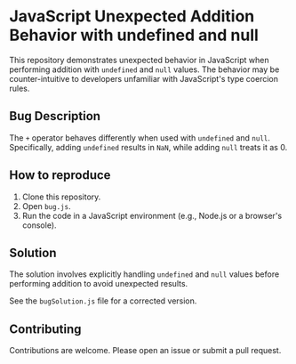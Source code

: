 # JavaScript Unexpected Addition Behavior with undefined and null

This repository demonstrates unexpected behavior in JavaScript when performing addition with `undefined` and `null` values.  The behavior may be counter-intuitive to developers unfamiliar with JavaScript's type coercion rules.

## Bug Description

The `+` operator behaves differently when used with `undefined` and `null`. Specifically, adding `undefined` results in `NaN`, while adding `null` treats it as 0.

## How to reproduce

1. Clone this repository.
2. Open `bug.js`.
3. Run the code in a JavaScript environment (e.g., Node.js or a browser's console).

## Solution

The solution involves explicitly handling `undefined` and `null` values before performing addition to avoid unexpected results.

See the `bugSolution.js` file for a corrected version.

## Contributing

Contributions are welcome.  Please open an issue or submit a pull request.